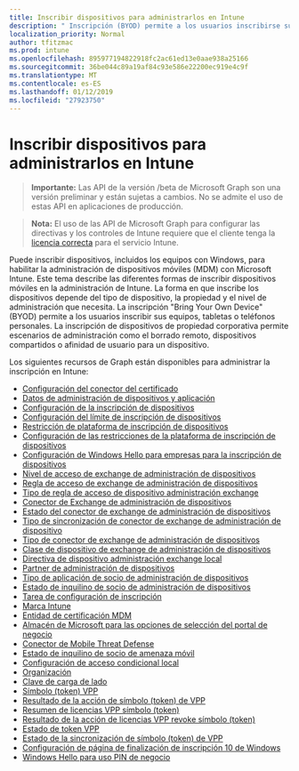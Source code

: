 ```yaml
---
title: Inscribir dispositivos para administrarlos en Intune
description: " Inscripción (BYOD) permite a los usuarios inscribirse sus teléfonos personal, tabletas o PCs. La inscripción de dispositivos de propiedad corporativa permite escenarios de administración como el borrado remoto, dispositivos compartidos o afinidad de usuario para un dispositivo."
localization_priority: Normal
author: tfitzmac
ms.prod: intune
ms.openlocfilehash: 895977194822918fc2ac61ed13e0aae938a25166
ms.sourcegitcommit: 36be044c89a19af84c93e586e22200ec919e4c9f
ms.translationtype: MT
ms.contentlocale: es-ES
ms.lasthandoff: 01/12/2019
ms.locfileid: "27923750"
---
```

# <a name="enroll-devices-for-management-in-intune"></a>Inscribir dispositivos para administrarlos en Intune

> **Importante:** Las API de la versión /beta de Microsoft Graph son una versión preliminar y están sujetas a cambios. No se admite el uso de estas API en aplicaciones de producción.

> **Nota:** El uso de las API de Microsoft Graph para configurar las directivas y los controles de Intune requiere que el cliente tenga la [licencia correcta](https://www.microsoft.com/en-us/cloud-platform/microsoft-intune-pricing) para el servicio Intune.

Puede inscribir dispositivos, incluidos los equipos con Windows, para habilitar la administración de dispositivos móviles (MDM) con Microsoft Intune. Este tema describe las diferentes formas de inscribir dispositivos móviles en la administración de Intune. La forma en que inscribe los dispositivos depende del tipo de dispositivo, la propiedad y el nivel de administración que necesita. La inscripción "Bring Your Own Device" (BYOD) permite a los usuarios inscribir sus equipos, tabletas o teléfonos personales. La inscripción de dispositivos de propiedad corporativa permite escenarios de administración como el borrado remoto, dispositivos compartidos o afinidad de usuario para un dispositivo.

Los siguientes recursos de Graph están disponibles para administrar la inscripción en Intune:

- [Configuración del conector del certificado](intune-onboarding-certificateconnectorsetting.md)
- [Datos de administración de dispositivos y aplicación](intune-onboarding-deviceandappmanagementdata.md)
- [Configuración de la inscripción de dispositivos](intune-onboarding-deviceenrollmentconfiguration.md)
- [Configuración del límite de inscripción de dispositivos](intune-onboarding-deviceenrollmentlimitconfiguration.md)
- [Restricción de plataforma de inscripción de dispositivos](intune-onboarding-deviceenrollmentplatformrestriction.md)
- [Configuración de las restricciones de la plataforma de inscripción de dispositivos](intune-onboarding-deviceenrollmentplatformrestrictionsconfiguration.md)
- [Configuración de Windows Hello para empresas para la inscripción de dispositivos](intune-onboarding-deviceenrollmentwindowshelloforbusinessconfiguration.md)
- [Nivel de acceso de exchange de administración de dispositivos](intune-onboarding-devicemanagementexchangeaccesslevel.md)
- [Regla de acceso de exchange de administración de dispositivos](intune-onboarding-devicemanagementexchangeaccessrule.md)
- [Tipo de regla de acceso de dispositivo administración exchange](intune-onboarding-devicemanagementexchangeaccessruletype.md)
- [Conector de Exchange de administración de dispositivos](intune-onboarding-devicemanagementexchangeconnector.md)
- [Estado del conector de exchange de administración de dispositivos](intune-onboarding-devicemanagementexchangeconnectorstatus.md)
- [Tipo de sincronización de conector de exchange de administración de dispositivo](intune-onboarding-devicemanagementexchangeconnectorsynctype.md)
- [Tipo de conector de exchange de administración de dispositivos](intune-onboarding-devicemanagementexchangeconnectortype.md)
- [Clase de dispositivo de exchange de administración de dispositivos](intune-onboarding-devicemanagementexchangedeviceclass.md)
- [Directiva de dispositivo administración exchange local](intune-onboarding-devicemanagementexchangeonpremisespolicy.md)
- [Partner de administración de dispositivos](intune-onboarding-devicemanagementpartner.md)
- [Tipo de aplicación de socio de administración de dispositivos](intune-onboarding-devicemanagementpartnerapptype.md)
- [Estado de inquilino de socio de administración de dispositivos](intune-onboarding-devicemanagementpartnertenantstate.md)
- [Tarea de configuración de inscripción](intune-onboarding-enrollmentconfigurationassignment.md)
- [Marca Intune](intune-onboarding-intunebrand.md)
- [Entidad de certificación MDM](intune-onboarding-mdmauthority.md)
- [Almacén de Microsoft para las opciones de selección del portal de negocio](intune-onboarding-microsoftstoreforbusinessportalselectionoptions.md)
- [Conector de Mobile Threat Defense](intune-onboarding-mobilethreatdefenseconnector.md)
- [Estado de inquilino de socio de amenaza móvil](intune-onboarding-mobilethreatpartnertenantstate.md)
- [Configuración de acceso condicional local](intune-onboarding-onpremisesconditionalaccesssettings.md)
- [Organización](intune-onboarding-organization.md)
- [Clave de carga de lado](intune-onboarding-sideloadingkey.md)
- [Símbolo (token) VPP](intune-onboarding-vpptoken.md)
- [Resultado de la acción de símbolo (token) de VPP](intune-onboarding-vpptokenactionresult.md)
- [Resumen de licencias VPP símbolo (token)](intune-onboarding-vpptokenlicensesummary.md)
- [Resultado de la acción de licencias VPP revoke símbolo (token)](intune-onboarding-vpptokenrevokelicensesactionresult.md)
- [Estado de token VPP](intune-onboarding-vpptokenstate.md)
- [Estado de la sincronización de símbolo (token) de VPP](intune-onboarding-vpptokensyncstatus.md)
- [Configuración de página de finalización de inscripción 10 de Windows](intune-onboarding-windows10enrollmentcompletionpageconfiguration.md)
- [Windows Hello para uso PIN de negocio](intune-onboarding-windowshelloforbusinesspinusage.md)

